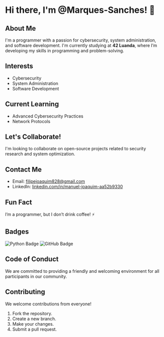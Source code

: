 # Hi there, I'm @Marques-Sanches! 👋

## About Me
I'm a programmer with a passion for cybersecurity, system administration, and software development. I'm currently studying at **42 Luanda**, where I’m developing my skills in programming and problem-solving.

## Interests
- Cybersecurity
- System Administration
- Software Development

## Current Learning
- Advanced Cybersecurity Practices
- Network Protocols

## Let's Collaborate!
I'm looking to collaborate on open-source projects related to security research and system optimization.

## Contact Me
- Email: [filipejoaquim828@gmail.com](mailto:filipejoaquim828@gmail.com)
- LinkedIn: [linkedin.com/in/manuel-joaquim-aa52b9330](https://www.linkedin.com/in/manuel-joaquim-aa52b9330)

## Fun Fact
I’m a programmer, but I don’t drink coffee! ⚡

## Badges
![Python Badge](https://img.shields.io/badge/Python-3.8-blue)
![GitHub Badge](https://img.shields.io/badge/GitHub-Profile-blue)

## Code of Conduct
We are committed to providing a friendly and welcoming environment for all participants in our community.

## Contributing
We welcome contributions from everyone!
1. Fork the repository.
2. Create a new branch.
3. Make your changes.
4. Submit a pull request.
